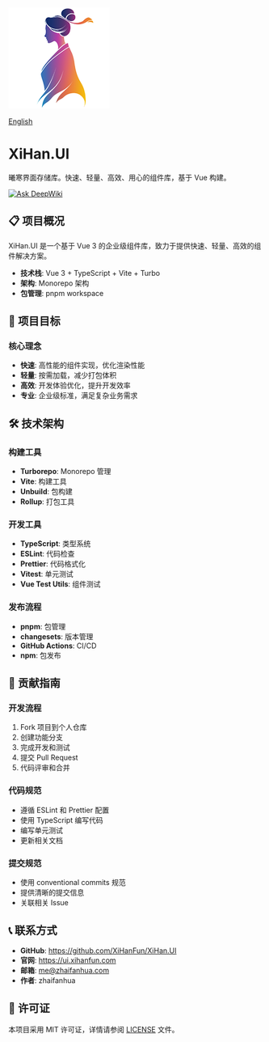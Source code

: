 ![logo](./assets/logo.png)

[English](README.md)

# XiHan.UI

曦寒界面存储库。快速、轻量、高效、用心的组件库，基于 Vue 构建。

[![Ask DeepWiki](https://deepwiki.com/badge.svg)](https://deepwiki.com/XiHanFun/XiHan.UI)

## 📋 项目概况

XiHan.UI 是一个基于 Vue 3 的企业级组件库，致力于提供快速、轻量、高效的组件解决方案。

- **技术栈**: Vue 3 + TypeScript + Vite + Turbo
- **架构**: Monorepo 架构
- **包管理**: pnpm workspace

## 🎯 项目目标

### 核心理念

- **快速**: 高性能的组件实现，优化渲染性能
- **轻量**: 按需加载，减少打包体积
- **高效**: 开发体验优化，提升开发效率
- **专业**: 企业级标准，满足复杂业务需求

## 🛠️ 技术架构

### 构建工具

- **Turborepo**: Monorepo 管理
- **Vite**: 构建工具
- **Unbuild**: 包构建
- **Rollup**: 打包工具

### 开发工具

- **TypeScript**: 类型系统
- **ESLint**: 代码检查
- **Prettier**: 代码格式化
- **Vitest**: 单元测试
- **Vue Test Utils**: 组件测试

### 发布流程

- **pnpm**: 包管理
- **changesets**: 版本管理
- **GitHub Actions**: CI/CD
- **npm**: 包发布

## 🤝 贡献指南

### 开发流程

1. Fork 项目到个人仓库
2. 创建功能分支
3. 完成开发和测试
4. 提交 Pull Request
5. 代码评审和合并

### 代码规范

- 遵循 ESLint 和 Prettier 配置
- 使用 TypeScript 编写代码
- 编写单元测试
- 更新相关文档

### 提交规范

- 使用 conventional commits 规范
- 提供清晰的提交信息
- 关联相关 Issue

## 📞 联系方式

- **GitHub**: https://github.com/XiHanFun/XiHan.UI
- **官网**: https://ui.xihanfun.com
- **邮箱**: me@zhaifanhua.com
- **作者**: zhaifanhua

## 📄 许可证

本项目采用 MIT 许可证，详情请参阅 [LICENSE](LICENSE) 文件。
